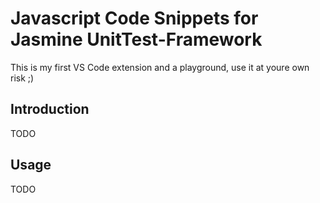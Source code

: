 # Javascript Code Snippets for Jasmine UnitTest-Framework
This is my first VS Code extension and a playground, use it at youre own risk ;)

## Introduction
TODO

## Usage
TODO
